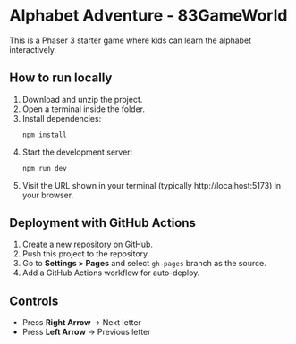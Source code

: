 # Alphabet Adventure - 83GameWorld

This is a Phaser 3 starter game where kids can learn the alphabet interactively.

## How to run locally
1. Download and unzip the project.
2. Open a terminal inside the folder.
3. Install dependencies:
   ```bash
   npm install
   ```
4. Start the development server:
   ```bash
   npm run dev
   ```
5. Visit the URL shown in your terminal (typically http://localhost:5173) in your browser.

## Deployment with GitHub Actions
1. Create a new repository on GitHub.
2. Push this project to the repository.
3. Go to **Settings > Pages** and select `gh-pages` branch as the source.
4. Add a GitHub Actions workflow for auto-deploy.

## Controls
- Press **Right Arrow** → Next letter
- Press **Left Arrow** → Previous letter
